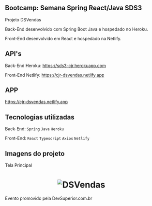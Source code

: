 ## Bootcamp: Semana Spring React/Java SDS3

Projeto DSVendas 

Back-End desenvolvido com Spring Boot Java e hospedado no Heroku.

Front-End desenvolvido em React e hospedado na Netlify.


## API's

Back-End Heroku: https://sds3-cjr.herokuapp.com

Front-End Netlify: https://cjr-dsvendas.netlify.app


## APP
  https://cjr-dsvendas.netlify.app


## Tecnologias utilizadas

  Back-End: `Spring` `Java` `Heroku`
  
  Front-End: `React` `Typescript` `Axios` `Netlify`
 

## Imagens do projeto

Tela Principal 

<h1 align="center">
    <img alt="DSVendas" title="#Covid19" src="https://github.com/carlosjunior1983/projeto-sds3-java/blob/master/img-git/Site.PNG"  /><br>
</h1>


Evento promovido pela DevSuperior.com.br
